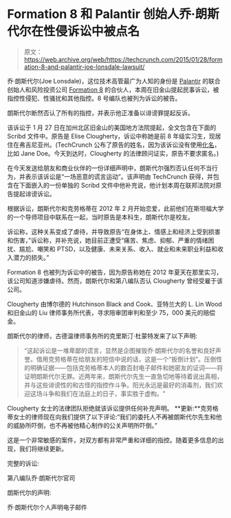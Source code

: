 # Formation 8 和 Palantir 创始人乔·朗斯代尔在性侵诉讼中被点名

> 原文：<https://web.archive.org/web/https://techcrunch.com/2015/01/28/formation-8-and-palantir-joe-lonsdale-lawsuit/>

乔·朗斯代尔(Joe Lonsdale)，这位技术高管最广为人知的身份是 [Palantir](https://web.archive.org/web/20230321074752/https://www.crunchbase.com/organization/palantir-technologies) 的联合创始人和风险投资公司 [Formation 8](https://web.archive.org/web/20230321074752/https://www.crunchbase.com/organization/formation8) 的合伙人，本周在旧金山提起民事诉讼，被指控性侵犯、性骚扰和其他指控。8 号编队也被列为诉讼的被告。

朗斯代尔断然否认了所有的指控，并表示他正准备以诽谤罪提起反诉。

该诉讼于 1 月 27 日在加州北区旧金山的美国地方法院提起，全文包含在下面的 Scribd 文件中。原告是 Elise Clougherty，诉讼中称她是前 8 年级实习生，现居住在弗吉尼亚州。(TechCrunch 公布了原告的姓名，因为该诉讼没有使用[化名](https://web.archive.org/web/20230321074752/http://mnbenchbar.com/2012/02/using-pseudonyms/)，比如 Jane Doe。今天到达时，Clougherty 的法律顾问证实，原告不要求匿名。)

在今天发送给朋友和商业伙伴的一份详细声明中，朗斯代尔强烈否认任何不当行为，并表示该诉讼是“一场恶意的谎言运动”。该声明由 TechCrunch 获得，并包含在下面嵌入的一份单独的 Scribd 文件中他补充说，他计划本周在联邦法院对原告提起诽谤诉讼。

根据诉讼，朗斯代尔和克劳格蒂在 2012 年 2 月开始恋爱，此前他们在斯坦福大学的一个导师项目中联系在一起，当时原告是本科生，朗斯代尔是校友。

诉讼称，这种关系变成了虐待，并导致原告“在身体上、情感上和经济上受到损害和伤害，”诉讼称，并补充说，她目前正遭受“痛苦、焦虑、抑郁、严重的情绪困扰、尴尬、嘲笑和 PTSD，以及健康、未来关系、收入、就业和未来职业利益和收入潜力的损失。”

Formation 8 也被列为诉讼中的被告，因为原告称她在 2012 年夏天在那里实习，该公司知道涉嫌虐待。然而，朗斯代尔和第八编队否认 Clougherty 曾经受雇于该公司。

Clougherty 由博尔德的 Hutchinson Black and Cook、亚特兰大的 L. Lin Wood 和旧金山的 Liu 律师事务所代表，寻求陪审团审判和至少 75，000 美元的赔偿金。

朗斯代尔的律师，古德温律师事务所的克里斯汀·杜蒙特发来了以下声明:

> “这起诉讼是一堆卑鄙的谎言，显然是企图摧毁乔·朗斯代尔的名誉和良好声誉。借用克劳格蒂在给朋友的短信中说的话，这是一个“扳倒计划”。压倒性的明确证据——包括克劳格蒂本人的数百封电子邮件和她密友的证词——将证明朗斯代尔无罪。近两年来，朗斯代尔先生一直急切地等待着说出真相，并与这些诽谤性的和古怪的指控作斗争。阳光永远是最好的消毒剂，我们欢迎这场斗争和我们在法庭上的日子，事实胜于虚构。"

Clougherty 女士的法律团队拒绝就该诉讼提供任何补充声明。 **更新:**克劳格蒂女士的律师现在向我们提供了以下评论:“我们的委托人不再被朗斯代尔先生和他的威胁所吓倒，也不再被他精心制作的公关声明所吓倒。”

这是一个非常敏感的案件，对双方都有非常严重和详细的指控。随着更多信息的出现，我们将继续更新。

完整的诉讼:

第八编队乔·朗斯代尔官司

朗斯代尔的声明:

乔·朗斯代尔个人声明电子邮件